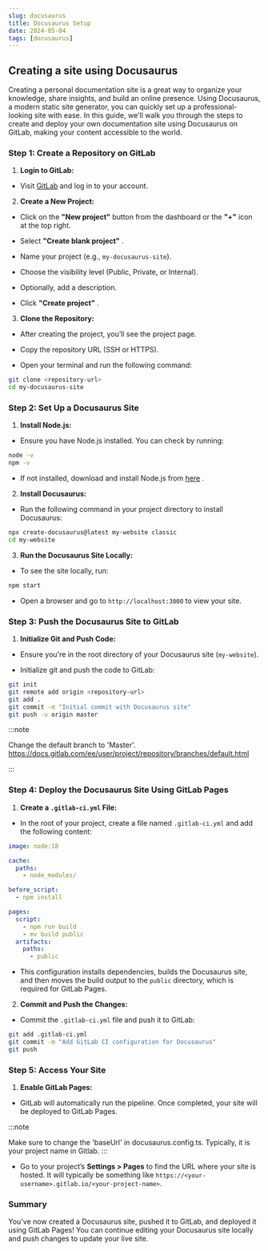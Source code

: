 ```yaml
---
slug: docusaurus
title: Docusaurus Setup
date: 2024-05-04
tags: [docusaurus]
---
```


## Creating a site using Docusaurus

Creating a personal documentation site is a great way to organize your knowledge, share insights, and build an online presence. Using Docusaurus, a modern static site generator, you can quickly set up a professional-looking site with ease. In this guide, we'll walk you through the steps to create and deploy your own documentation site using Docusaurus on GitLab, making your content accessible to the world.
<!-- more -->
### Step 1: Create a Repository on GitLab 
 
1. **Login to GitLab:**  
  - Visit [GitLab](https://gitlab.com/)  and log in to your account.
 
2. **Create a New Project:**  
  - Click on the **"New project"**  button from the dashboard or the **"+"**  icon at the top right.
 
  - Select **"Create blank project"** .
 
  - Name your project (e.g., `my-docusaurus-site`).

  - Choose the visibility level (Public, Private, or Internal).

  - Optionally, add a description.
 
  - Click **"Create project"** .
 
3. **Clone the Repository:** 
  - After creating the project, you’ll see the project page.

  - Copy the repository URL (SSH or HTTPS).
 
  - Open your terminal and run the following command:

```bash
git clone <repository-url>
cd my-docusaurus-site
```

### Step 2: Set Up a Docusaurus Site 
 
1. **Install Node.js:**  
  - Ensure you have Node.js installed. You can check by running:

```bash
node -v
npm -v
```
 
  - If not installed, download and install Node.js from [here](https://nodejs.org/) .
 
2. **Install Docusaurus:**  
  - Run the following command in your project directory to install Docusaurus:

```bash
npx create-docusaurus@latest my-website classic
cd my-website
```
 
3. **Run the Docusaurus Site Locally:**  
  - To see the site locally, run:

```bash
npm start
```
 
  - Open a browser and go to `http://localhost:3000` to view your site.

### Step 3: Push the Docusaurus Site to GitLab 
 
1. **Initialize Git and Push Code:**  
  - Ensure you're in the root directory of your Docusaurus site (`my-website`).
 
  - Initialize git and push the code to GitLab:

```bash
git init
git remote add origin <repository-url>
git add .
git commit -m "Initial commit with Docusaurus site"
git push -u origin master
```
:::note

Change the default branch to 'Master'.
https://docs.gitlab.com/ee/user/project/repository/branches/default.html

:::

### Step 4: Deploy the Docusaurus Site Using GitLab Pages 
 
1. **Create a `.gitlab-ci.yml` File:**  
  - In the root of your project, create a file named `.gitlab-ci.yml` and add the following content:

```yaml
image: node:18

cache:
  paths:
    - node_modules/

before_script:
  - npm install

pages:
  script:
    - npm run build
    - mv build public
  artifacts:
    paths:
      - public
```
 
  - This configuration installs dependencies, builds the Docusaurus site, and then moves the build output to the `public` directory, which is required for GitLab Pages.
 
2. **Commit and Push the Changes:**  
  - Commit the `.gitlab-ci.yml` file and push it to GitLab:

```bash
git add .gitlab-ci.yml
git commit -m "Add GitLab CI configuration for Docusaurus"
git push
```

### Step 5: Access Your Site 
 
1. **Enable GitLab Pages:** 
  - GitLab will automatically run the pipeline. Once completed, your site will be deployed to GitLab Pages.
 
 :::note 

 Make sure to change the 'baseUrl' in docusaurus.config.ts. Typically, it is your project name in Gitlab. 
:::

  - Go to your project’s **Settings > Pages**  to find the URL where your site is hosted. It will typically be something like `https://<your-username>.gitlab.io/<your-project-name>`.

### Summary 

You've now created a Docusaurus site, pushed it to GitLab, and deployed it using GitLab Pages! You can continue editing your Docusaurus site locally and push changes to update your live site.